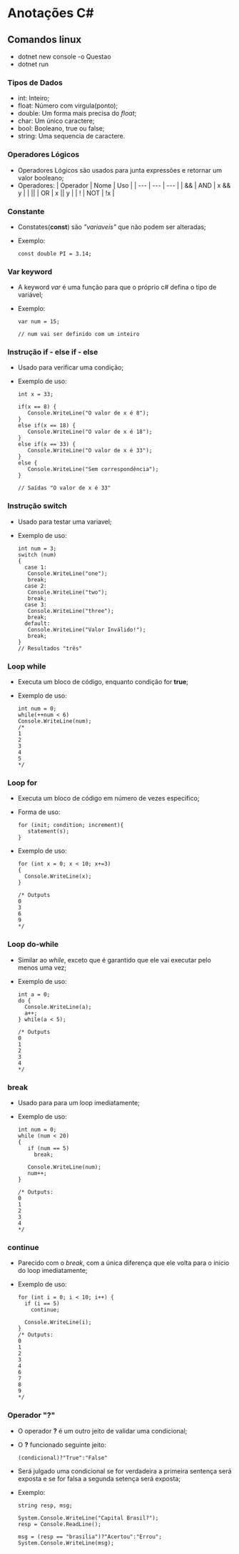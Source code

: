 # Anotações C\#

## Comandos linux

+ dotnet new console -o Questao
+ dotnet run

### Tipos de Dados

+ int: Inteiro;
+ float: Número com virgula(ponto);
+ double: Um forma mais precisa do *float*;
+ char: Um único caractere;
+ bool: Booleano, true ou false;
+ string: Uma sequencia de caractere.

### Operadores Lógicos

+ Operadores Lógicos são usados para junta expressões e retornar um valor booleano;
+ Operadores:
  | Operador | Nome |   Uso    |
  |   ---    |  --- |   ---    |
  |    &&    |  AND | x && y   |
  |   \|\|   |  OR  | x \|\| y |
  |    !     |  NOT | !x       |
  
### Constante

+ Constates(**const**) são *"variaveis"* que não podem ser alteradas;
+ Exemplo:

  ```const
  const double PI = 3.14;
  ```

### Var keyword

+ A keyword *var* é uma função para que o próprio c# defina o tipo de variável;
+ Exemplo:
  
  ```var
  var num = 15;
  
  // num vai ser definido com um inteiro
  ```

### Instrução if - else if - else

+ Usado para verificar uma condição;
+ Exemplo de uso:
  
  ```if
  int x = 33;

  if(x == 8) {
     Console.WriteLine("O valor de x é 8");
  }
  else if(x == 18) {
     Console.WriteLine("O valor de x é 18");
  }
  else if(x == 33) {
     Console.WriteLine("O valor de x é 33");
  }
  else {
     Console.WriteLine("Sem correspondência");
  }
  
  // Saídas "O valor de x é 33"
  ```

### Instrução switch

+ Usado para testar uma variavel;
+ Exemplo de uso:
  
  ```switch
  int num = 3;
  switch (num)
  {
    case 1:
     Console.WriteLine("one");
     break;
    case 2:
     Console.WriteLine("two");
     break;
    case 3:
     Console.WriteLine("three");
     break;
    default:
     Console.WriteLine("Valor Inválido!");
     break;
  }
  // Resultados "três"
  ```

### Loop while

+ Executa um bloco de código, enquanto condição for **true**;
+ Exemplo de uso:
  
  ```while
  int num = 0;
  while(++num < 6)
  Console.WriteLine(num);
  /*
  1
  2
  3
  4
  5
  */
  ```

### Loop for

+ Executa um bloco de código em número de vezes especifico;
+ Forma de uso:
  
  ```forForma
  for (init; condition; increment){
     statement(s);
  }
  ```

+ Exemplo de uso:
  
  ```forLoop
  for (int x = 0; x < 10; x+=3)
  {
    Console.WriteLine(x);
  }

  /* Outputs
  0
  3
  6
  9
  */
  ```

### Loop do-while

+ Similar ao *while*, exceto que é garantido que ele vai executar pelo menos uma vez;
+ Exemplo de uso:
  
  ```doWhile
  int a = 0;
  do {
    Console.WriteLine(a);
    a++;
  } while(a < 5);

  /* Outputs
  0
  1
  2
  3
  4
  */
  ```

### break

+ Usado para para um loop imediatamente;
+ Exemplo de uso:
  
  ```break
  int num = 0;
  while (num < 20)
  {
     if (num == 5)
       break;

     Console.WriteLine(num);
     num++;
  }

  /* Outputs:
  0
  1
  2
  3
  4
  */
  ```

### continue

+ Parecido com o *break*, com a única diferença que ele volta para o inicio do loop imediatamente;
+ Exemplo de uso:
  
  ```continue
  for (int i = 0; i < 10; i++) {
    if (i == 5)
      continue;

    Console.WriteLine(i);
  }
  /* Outputs:
  0
  1
  2
  3
  4
  6
  7
  8
  9
  */
  ```

### Operador "?"

+ O operador **?** é um outro jeito de validar uma condicional;
+ O **?** funcionado seguinte jeito:
  
  ```?operator
  (condicional)?"True":"False"
  ```

+ Será julgado uma condicional se for verdadeira a primeira sentença será exposta e se for falsa a segunda setença será exposta;
+ Exemplo:

  ```?exemplo
  string resp, msg;

  System.Console.WriteLine("Capital Brasil?");
  resp = Console.ReadLine();

  msg = (resp == "brasilia")?"Acertou":"Errou";
  System.Console.WriteLine(msg);
  ```
